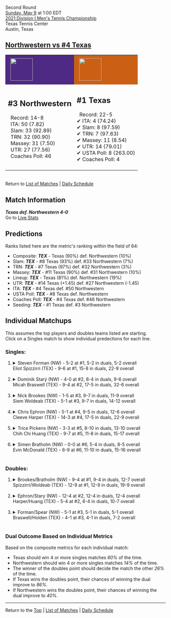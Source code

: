 Second Round[](#top)<a name="top"></a>  
[Sunday, May 9](../../schedule.md#05-09) at 1:00 EDT  
[2021 Division I Men's Tennis Championship](../index.md)  
Texas Tennis Center  
Austin, Texas  
## [Northwestern vs #4 Texas](https://www.ncaa.com/game/5833409)  

<table><tr style="background-color: #d9d9d9 !important"><td style="background-color: #4E2A84 !important"><img src="https://www.ncaa.com/sites/default/files/images/logos/schools/n/northwestern.70.png" width="70" height="70" style="padding: 8px;" /></td><td style="background-color: #CB6015 !important"><img src="https://www.ncaa.com/sites/default/files/images/logos/schools/t/texas.70.png" width="70" height="70" style="padding: 8px;" /></td></tr><tr>
<td>  

<h2>#3 Northwestern</h2>  
&nbsp; Record: 14-8<br>  
&nbsp; ITA: 50 (7.82)<br>  
&nbsp; Slam: 33 (92.89)<br>  
&nbsp; TRN: 32 (90.90)<br>  
&nbsp; Massey: 31 (7.50)<br>  
&nbsp; UTR: 27 (77.56)<br>  
&nbsp; Coaches Poll: 46<br>  
<br>  

</td>
<td>  

<h2>#1 Texas</h2>  
&nbsp; Record: 22-5<br>  
&#10004; ITA: 4 (74.24)<br>  
&#10004; Slam: 8 (97.59)<br>  
&#10004; TRN: 7 (97.63)<br>  
&#10004; Massey: 11 (8.54)<br>  
&#10004; UTR: 14 (79.01)<br>  
&#10004; USTA Poll: 8 (263.00)<br>  
&#10004; Coaches Poll: 4<br>  
<br>  

</td>
</tr></table>  


<br>Return to [List of Matches](../index.md) &#124; [Daily Schedule](../../schedule.md#05-09)

## Match Information  
***Texas def. Northwestern 4-0***  
Go to [Live Stats](http://sidearmstats.com/texas/mtennis/xlive.htm)  

## Predictions  

Ranks listed here are the metric's ranking within the field of 64:  
- Composite: ***TEX*** - Texas (90%) def. Northwestern (10%)  
- Slam: ***TEX*** - #8 Texas (93%) def. #33 Northwestern (7%)  
- TRN: ***TEX*** - #7 Texas (97%) def. #32 Northwestern (3%)  
- Massey: ***TEX*** - #11 Texas (90%) def. #31 Northwestern (10%)  
- Lineup: ***TEX*** - Texas (81%) def. Northwestern (19%)  
- UTR: ***TEX*** - #14 Texas (+1.45) def. #27 Northwestern (-1.45)  
- ITA: ***TEX*** - #4 Texas def. #50 Northwestern  
- USTA Poll: ***TEX*** - #8 Texas def. Northwestern  
- Coaches Poll: ***TEX*** - #4 Texas def. #46 Northwestern  
- Seeding: ***TEX*** - #1 Texas def. #3 Northwestern  

## Individual Matchups  
This assumes the top players and doubles teams listed are starting.  
Click on a Singles match to show individual predections for each line.  

### Singles:  

<ol>
<li><details>
<summary markdown="span">Steven Forman (NW) - 5-2 at #1, 5-2 in duals, 5-2 overall<br>Eliot Spizzirri (TEX) - 9-6 at #1, 15-8 in duals, 22-9 overall</summary>
<h4>Predictions</h4><ul>
<li>Composite: <b><i>TEX</i></b> - Spizzirri (54%) def. Forman (46%)</li>  
<li>Slam: <b><i>NW</i></b> - Forman (51%) def. Spizzirri (49%)</li>  
<li>TRN: <b><i>NW</i></b> - Forman (57%) def. Spizzirri (43%)</li>  
<li>Massey: <b><i>TEX</i></b> - Spizzirri (59%) def. Forman (41%)</li>  
<li>UTR: <b><i>TEX</i></b> - Spizzirri (67%) def. Forman (33%)</li>  
<li>ITA: <b><i>TEX</i></b> - Spizzirri (28.17) def. Forman (2.23)</li>  
</ul>
</details>&nbsp;</li>
<li><details>
<summary markdown="span">Dominik Starý (NW) - 4-0 at #2, 8-4 in duals, 9-6 overall<br>Micah Braswell (TEX) - 9-4 at #2, 17-5 in duals, 32-6 overall</summary>
<h4>Predictions</h4><ul>
<li>Composite: <b><i>TEX</i></b> - Braswell (72%) def. Starý (28%)</li>  
<li>Slam: <b><i>TEX</i></b> - Braswell (57%) def. Starý (43%)</li>  
<li>TRN: <b><i>TEX</i></b> - Braswell (78%) def. Starý (22%)</li>  
<li>Massey: <b><i>TEX</i></b> - Braswell (67%) def. Starý (33%)</li>  
<li>UTR: <b><i>TEX</i></b> - Braswell (87%) def. Starý (13%)</li>  
<li>ITA: <b><i>TEX</i></b> - Braswell (20.88) def. Starý (2.05)</li>  
</ul>
</details>&nbsp;</li>
<li><details>
<summary markdown="span">Nick Brookes (NW) - 1-5 at #3, 9-7 in duals, 11-9 overall<br>Siem Woldeab (TEX) - 5-1 at #3, 9-7 in duals, 14-12 overall</summary>
<h4>Predictions</h4><ul>
<li>Composite: <b><i>TEX</i></b> - Woldeab (75%) def. Brookes (25%)</li>  
<li>Slam: <b><i>TEX</i></b> - Woldeab (74%) def. Brookes (26%)</li>  
<li>TRN: <b><i>TEX</i></b> - Woldeab (81%) def. Brookes (19%)</li>  
<li>Massey: <b><i>TEX</i></b> - Woldeab (72%) def. Brookes (28%)</li>  
<li>UTR: <b><i>TEX</i></b> - Woldeab (74%) def. Brookes (26%)</li>  
<li>ITA: <b><i>TEX</i></b> - Woldeab (9.31) def. Brookes (1.58)</li>  
</ul>
</details>&nbsp;</li>
<li><details>
<summary markdown="span">Chris Ephron (NW) - 5-1 at #4, 9-5 in duals, 12-6 overall<br>Cleeve Harper (TEX) - 14-3 at #4, 17-5 in duals, 22-9 overall</summary>
<h4>Predictions</h4><ul>
<li>Composite: <b><i>TEX</i></b> - Harper (75%) def. Ephron (25%)</li>  
<li>Slam: <b><i>TEX</i></b> - Harper (62%) def. Ephron (38%)</li>  
<li>TRN: <b><i>TEX</i></b> - Harper (81%) def. Ephron (19%)</li>  
<li>Massey: <b><i>TEX</i></b> - Harper (76%) def. Ephron (24%)</li>  
<li>UTR: <b><i>TEX</i></b> - Harper (82%) def. Ephron (18%)</li>  
<li>ITA: <b><i>TEX</i></b> - Harper (5.83) def. Ephron (2.01)</li>  
</ul>
</details>&nbsp;</li>
<li><details>
<summary markdown="span">Trice Pickens (NW) - 3-3 at #5, 8-10 in duals, 13-10 overall<br>Chih Chi Huang (TEX) - 9-7 at #5, 11-8 in duals, 15-17 overall</summary>
<h4>Predictions</h4><ul>
<li>Composite: <b><i>TEX</i></b> - Huang (58%) def. Pickens (42%)</li>  
<li>Slam: <b><i>NW</i></b> - Pickens (60%) def. Huang (40%)</li>  
<li>TRN: <b><i>TEX</i></b> - Huang (50%) def. Pickens (50%)</li>  
<li>Massey: <b><i>TEX</i></b> - Huang (66%) def. Pickens (34%)</li>  
<li>UTR: <b><i>TEX</i></b> - Huang (77%) def. Pickens (23%)</li>  
<li>ITA: <b><i>TEX</i></b> - # Huang def. Pickens (1.58)</li>  
</ul>
</details>&nbsp;</li>
<li><details>
<summary markdown="span">Simen Bratholm (NW) - 0-0 at #6, 5-4 in duals, 8-5 overall<br>Evin McDonald (TEX) - 6-9 at #6, 11-10 in duals, 15-16 overall</summary>
<h4>Predictions</h4><ul>
<li>Composite: <b><i>NW</i></b> - Bratholm (61%) def. McDonald (39%)</li>  
<li>Slam: <b><i>NW</i></b> - Bratholm (67%) def. McDonald (33%)</li>  
<li>TRN: <b><i>NW</i></b> - Bratholm (67%) def. McDonald (33%)</li>  
<li>Massey: <b><i>NW</i></b> - Bratholm (64%) def. McDonald (36%)</li>  
<li>UTR: <b><i>TEX</i></b> - McDonald (55%) def. Bratholm (45%)</li>  
<li>ITA: <b><i>TEX</i></b> - # McDonald def. Bratholm (2.06)</li>  
</ul>
</details>&nbsp;</li>
</ol>

### Doubles:  

<ol>
<li><details>
<summary markdown="span">Brookes/Bratholm (NW) - 9-4 at #1, 9-4 in duals, 12-7 overall<br>Spizzirri/Woldeab (TEX) - 12-9 at #1, 12-9 in duals, 19-9 overall</summary>
<br>Sorry, we don't have any metrics for this match
</details>&nbsp;</li>
<li><details>
<summary markdown="span">Ephron/Stary (NW) - 12-4 at #2, 12-4 in duals, 12-4 overall<br>Harper/Huang (TEX) - 5-4 at #2, 6-4 in duals, 10-7 overall</summary>
<br>Sorry, we don't have any metrics for this match
</details>&nbsp;</li>
<li><details>
<summary markdown="span">Forman/Spear (NW) - 5-1 at #3, 5-1 in duals, 5-1 overall<br>Braswell/Holden (TEX) - 4-1 at #3, 4-1 in duals, 7-2 overall</summary>
<br>Sorry, we don't have any metrics for this match
</details>&nbsp;</li>
</ol>

### Dual Outcome Based on Individual Metrics  
  
Based on the composite metrics for each individual match:  
- Texas should win 4 or more singles matches *60%* of the time.  
- Northwestern should win 4 or more singles matches *14%* of the time.  
- The winner of the doubles point should decide the match the other *26%* of the time.  
- If Texas wins the doubles point, their chances of winning the dual improve to *86%*.  
- If Northwestern wins the doubles point, their chances of winning the dual improve to *40%*.  
  
------

Return to the [Top](#top) &#124; [List of Matches](../index.md) &#124; [Daily Schedule](../../schedule.md#05-09)  
